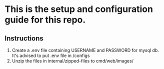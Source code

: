 # This is the setup and configuration guide for this repo.

## Instructions

1. Create a .env file containing USERNAME and PASSWORD for mysql db. It's advised to put .env file in /configs
2. Unzip the files in internal/zipped-files to cmd/web/images/

